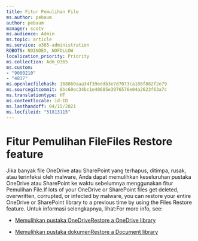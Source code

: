 ```yaml
---
title: Fitur Pemulihan File
ms.author: pebaum
author: pebaum
manager: scotv
ms.audience: Admin
ms.topic: article
ms.service: o365-administration
ROBOTS: NOINDEX, NOFOLLOW
localization_priority: Priority
ms.collection: Adm_O365
ms.custom:
- "9000210"
- "4837"
ms.openlocfilehash: 168860aaa34f39eddb3e7d7073ca108f882f2e79
ms.sourcegitcommit: 8bc60ec34bc1e40685e3976576e04a2623f63a7c
ms.translationtype: HT
ms.contentlocale: id-ID
ms.lasthandoff: 04/15/2021
ms.locfileid: "51813115"
---
```

# <a name="files-restore-feature"></a><span data-ttu-id="d039c-102">Fitur Pemulihan File</span><span class="sxs-lookup"><span data-stu-id="d039c-102">Files Restore feature</span></span>

<span data-ttu-id="d039c-103">Jika banyak file OneDrive atau SharePoint yang terhapus, ditimpa, rusak, atau terinfeksi oleh malware, Anda dapat memulihkan keseluruhan pustaka OneDrive atau SharePoint ke waktu sebelumnya menggunakan fitur Pemulihan File.</span><span class="sxs-lookup"><span data-stu-id="d039c-103">If lots of your OneDrive or SharePoint files get deleted, overwritten, corrupted, or infected by malware, you can restore your entire OneDrive or SharePoint library to a previous time by using the Files Restore feature.</span></span> <span data-ttu-id="d039c-104">Untuk informasi selengkapnya, lihat:</span><span class="sxs-lookup"><span data-stu-id="d039c-104">For more info, see:</span></span>

- [<span data-ttu-id="d039c-105">Memulihkan pustaka OneDrive</span><span class="sxs-lookup"><span data-stu-id="d039c-105">Restore a OneDrive library</span></span>](https://support.office.com/article/restore-your-onedrive-fa231298-759d-41cf-bcd0-25ac53eb8a150)

- [<span data-ttu-id="d039c-106">Memulihkan pustaka dokumen</span><span class="sxs-lookup"><span data-stu-id="d039c-106">Restore a Document library</span></span>](https://support.office.com/article/restore-a-document-library-317791c3-8bd0-4dfd-8254-3ca90883d39a)
